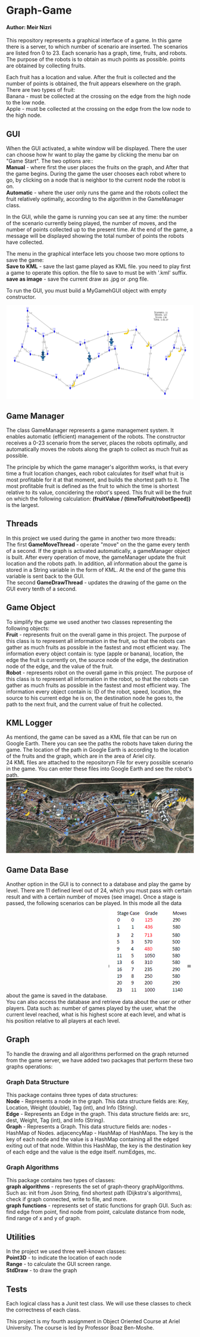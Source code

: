 # Graph-Game
#### Author: Meir Nizri
This repository represents a graphical interface of a game. In this game there is a server, to which number of scenario are inserted. The scenarios are listed fron 0 to 23. Each scenario has a graph, time, fruits, and robots. The purpose of the robots is to obtain as much points as possible. points are obtained by collecting fruits.

Each fruit has a location and value. After the fruit is collected and the number of points is obtained, the fruit appears elsewhere on the graph. There are two types of fruit:
<br> Banana - must be collected at the crossing on the edge from the high node to the low node.
<br> Apple - must be collected at the crossing on the edge from the low node to the high node.

## **GUI**
When the GUI activated, a white window will be displayed. There the user can choose how hr want to play the game by clicking the menu bar on "Game Start". The two options are::
<br> **Manual** - where first the user places the fruits on the graph, and After that the game begins. During the game the user chooses each robot where to go, by clicking on a node that is neighbor to the current node the robot is on.
<br> **Automatic** - where the user only runs the game and the robots collect the fruit relatively optimally, according to the algorithm in the GameManager class.

In the GUI, while the game is running you can see at any time: the number of the scenario currently being played, the number of moves, and the number of points collected up to the present time. At the end of the game, a message will be displayed showing the total number of points the robots have collected.

The menu in the graphical interface lets you choose two more options to save the game:
<br> **Save to KML** - save the last game played as KML file. you need to play first a game to operate this option. the file to save to must be with '.kml' suffix.
<br> **save as image** - save the current draw as .jpg or .png file.

To run the GUI, you must build a MyGamehGUI object with empty constructor.

![GUI](GUI.png)

## **Game Manager**
The class GameManager represents a game management system. It enables automatic (efficient) management of the robots. The constructor receives a 0-23 scenario from the server, places the robots optimally, and automatically moves the robots along the graph to collect as much fruit as possible.

The principle by which the game manager's algorithm works, is that every time a fruit location changes, each robot calculates for itself what fruit is most profitable for it at that moment, and builds the shortest path to it. The most profitable fruit is defined as the fruit to which the time is shortest relative to its value, concidering the robot's speed. This fruit will be the fruit on which the following calculation: **(fruitValue / (timeToFruit/robotSpeed))** is the largest.

## **Threads**
In this project we used during the game in another two more threads:
<br> The first **GameMoveThread** - operate "move" on the the game every tenth of a second. If the graph is activated automatically, a gameManager object is built. After every operation of move, the gameManager update the fruit location and the robots path. In addition, all information about the game is stored in a String variable in the form of KML. At the end of the game this variable is sent back to the GUI.
<br> The second **GameDrawThread** - updates the drawing of the game on the GUI every tenth of a second.

## **Game Object**
To simplify the game we used another two classes representing the following objects:
<br> **Fruit** - represents fruit on the overall game in this project. The purpose of this class is to represent all information in the fruit, so that the robots can gather as much fruits as possible in the fastest and most efficient way. The information every object contain is: type (apple or banana), location, the edge the fruit is currently on, the source node of the edge, the destination node of the edge, and the value of the fruit.
<br> **Robot** - represents robot on the overall game in this project. The purpose of this class is to represent all information in the robot, so that the robots can gather as much fruits as possible in the fastest and most efficient way. The information every object contain is: ID of the robot, speed, location, the source to his current edge he is on, the destination node he goes to, the path to the next fruit, and the current value of fruit he collected.

## **KML Logger**
As mentiond, the game can be saved as a KML file that can be run on Google Earth. There you can see the paths the robots have taken during the game. The location of the path in Google Earth is according to the location of the fruits and the graph, which are in the area of Ariel city.
<br> 24 KML files are attached to the repositoryת File for every possible scenario in the game. You can enter these files into Google Earth and see the robot's path.
![kml](kml.png)

## **Game Data Base**
Another option in the GUI is to connect to a database and play the game by level. There are 11 defined level out of 24, which you must pass with certain result and with a certain number of moves (see image). Once a stage is passed, the following scenarios can be played. In this mode all the data about the game is saved in the database.
![Levels](Levels.png)
<br> You can also access the database and retrieve data about the user or other players. Data such as: number of games played by the user, what the current level reached, what is his highest score at each level, and what is his position relative to all players at each level.

## **Graph**
To handle the drawing and all algorithms performed on the graph returned from the game server, we have added two packages that perform these two graphs operations:

### **Graph Data Structure** 
This package contains three types of data structures:
<br> **Node** - Represents a node in the graph. This data structure fields are: Key, Location, Weight (double), Tag (int), and Info (String).
<br> **Edge** - Represents an Edge in the graph. This data structure fields are: src, dest, Weight, Tag (int), and Info (String).
<br> **Graph** - Represents a Graph. This data structure fields are: nodes - HashMap of Nodes. adjacencyMap - HashMap of HashMaps. The key is the key of each node and the value is a HashMap containing all the edged exiting out of that node. Within this HashMap, the key is the destination key of each edge and the value is the edge itself. numEdges, mc.

### **Graph Algorithms** 
This package contains two types of classes:
<br> **graph algorithms** - represents the set of graph-theory graphAlgorithms. Such as: init from Json String, find shortest path (Dijkstra's algorithms), check if graph connected, write to file, and more.
<br> **graph functions** - represents set of static functions for graph GUI. Such as: find edge from point, find node from point, calculate distance from node, find range of x and y of graph.

## **Utilities**
In the project we used three well-known classes:
<br> **Point3D** - to indicate the location of each node
<br> **Range** - to calculate the GUI screen range.
<br> **StdDraw** - to draw the graph

## **Tests**
Each logical class has a Junit test class. We will use these classes to check the correctness of each class.


This project is my fourth assignment in Object Oriented Course at Ariel University. The course is led by Professor Boaz Ben-Moshe.
